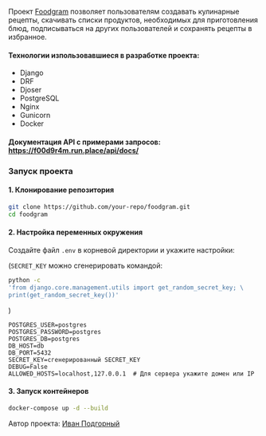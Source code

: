 Проект [Foodgram](https://f00d9r4m.run.place/) позволяет пользователям
создавать кулинарные рецепты, скачивать списки продуктов, необходимых для
приготовления блюд, подписываться на других пользователей и сохранять
рецепты в избранное.

#### Технологии изпользовавшиеся в разработке проекта:

- Django
- DRF
- Djoser
- PostgreSQL
- Nginx
- Gunicorn
- Docker

#### Документация API с примерами запросов: https://f00d9r4m.run.place/api/docs/

### Запуск проекта

#### 1. Клонирование репозитория

```bash
git clone https://github.com/your-repo/foodgram.git
cd foodgram
```

#### 2. Настройка переменных окружения

Создайте файл `.env` в корневой директории и укажите настройки:

(`SECRET_KEY` можно сгенерировать командой:

```bash
python -c
'from django.core.management.utils import get_random_secret_key; \
print(get_random_secret_key())'
```
)

```
POSTGRES_USER=postgres
POSTGRES_PASSWORD=postgres
POSTGRES_DB=postgres
DB_HOST=db
DB_PORT=5432
SECRET_KEY=сгенерированный SECRET_KEY
DEBUG=False
ALLOWED_HOSTS=localhost,127.0.0.1  # Для сервера укажите домен или IP
```

#### 3. Запуск контейнеров

```bash
docker-compose up -d --build
```

Автор проекта: [Иван Подгорный](https://github.com/yvespracticum)

